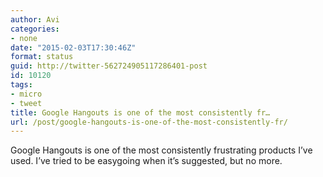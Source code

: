 ```yaml
---
author: Avi
categories:
- none
date: "2015-02-03T17:30:46Z"
format: status
guid: http://twitter-562724905117286401-post
id: 10120
tags:
- micro
- tweet
title: Google Hangouts is one of the most consistently fr…
url: /post/google-hangouts-is-one-of-the-most-consistently-fr/
---
```

Google Hangouts is one of the most consistently frustrating products I’ve used. I’ve tried to be easygoing when it’s suggested, but no more.